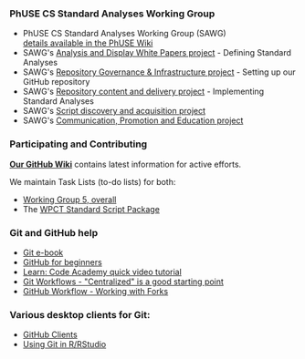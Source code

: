 ### PhUSE CS Standard Analyses Working Group

* PhUSE CS Standard Analyses Working Group (SAWG)<br/>
  [details available in the PhUSE Wiki](http://www.phusewiki.org/wiki/index.php?title=Standard_Scripts)
* SAWG's [Analysis and Display White Papers project](http://www.phusewiki.org/wiki/index.php?title=WG5_Project_08) - Defining Standard Analyses
* SAWG's [Repository Governance & Infrastructure project](http://www.phusewiki.org/wiki/index.php?title=WG5_Project_03) - Setting up our GitHub repository
* SAWG's [Repository content and delivery project](http://www.phusewiki.org/wiki/index.php?title=WG5_Project_02) - Implementing Standard Analyses
* SAWG's [Script discovery and acquisition project](http://www.phusewiki.org/wiki/index.php?title=WG5_Project_07)
* SAWG's [Communication, Promotion and Education project](http://www.phusewiki.org/wiki/index.php?title=WG5_Project_07)

### Participating and Contributing

[**Our GitHub Wiki**](http://github.com/phuse-org/phuse-scripts/wiki/Current-Activities) contains latest information for active efforts.

We maintain Task Lists (to-do lists) for both:

  * [Working Group 5, overall](http://github.com/phuse-org/phuse-scripts/blob/master/TODO.md)
  * The [WPCT Standard Script Package](http://github.com/phuse-org/phuse-scripts/blob/master/whitepapers/WPCT/TODO.md)

### Git and GitHub help

* [Git e-book](http://www.git-scm.com/book/en/v2)
* [GitHub for beginners](http://sixrevisions.com/resources/git-tutorials-beginners/)
* [Learn: Code Academy quick video tutorial](http://www.youtube.com/watch?v=0fKg7e37bQE)
* [Git Workflows - "Centralized" is a good starting point](http://www.atlassian.com/git/tutorials/comparing-workflows/centralized-workflow)
* [GitHub Workflow - Working with Forks](http://guides.github.com/activities/forking/)

### Various desktop clients for Git:
* [GitHub Clients](http://help.github.com/articles/set-up-git/)
* [Using Git in R/RStudio](http://support.rstudio.com/hc/en-us/articles/200532077-Version-Control-with-Git-and-SVN)
